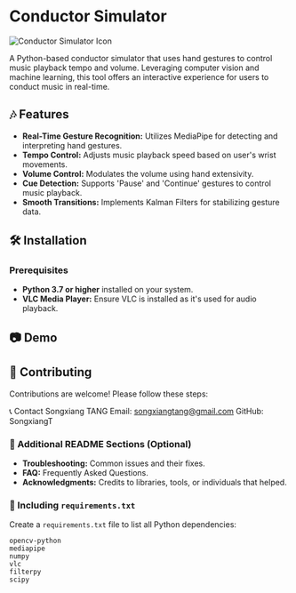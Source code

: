 # Conductor Simulator

![Conductor Simulator Icon](./path-to-your-icon.png) 

A Python-based conductor simulator that uses hand gestures to control music playback tempo and volume. Leveraging computer vision and machine learning, this tool offers an interactive experience for users to conduct music in real-time.

## 🎶 Features

- **Real-Time Gesture Recognition:** Utilizes MediaPipe for detecting and interpreting hand gestures.
- **Tempo Control:** Adjusts music playback speed based on user's wrist movements.
- **Volume Control:** Modulates the volume using hand extensivity.
- **Cue Detection:** Supports 'Pause' and 'Continue' gestures to control music playback.
- **Smooth Transitions:** Implements Kalman Filters for stabilizing gesture data.

## 🛠️ Installation

### Prerequisites

- **Python 3.7 or higher** installed on your system.
- **VLC Media Player:** Ensure VLC is installed as it's used for audio playback.


## 📷 Demo
<!-- Optional: Add a demo GIF -->

## 🤝 Contributing
Contributions are welcome! Please follow these steps:


📞 Contact
Songxiang TANG
Email: songxiangtang@gmail.com
GitHub: SongxiangT

### 📑 Additional README Sections (Optional)

- **Troubleshooting:** Common issues and their fixes.
- **FAQ:** Frequently Asked Questions.
- **Acknowledgments:** Credits to libraries, tools, or individuals that helped.

### 📂 Including `requirements.txt`

Create a `requirements.txt` file to list all Python dependencies:

```plaintext
opencv-python
mediapipe
numpy
vlc
filterpy
scipy
```
